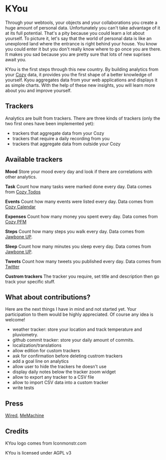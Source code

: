 # KYou

Through your webtools, your objects and your collaborations you create a huge
amount of personal data. Unfortunately you can't take advantage of it at its
full potential. That's a pity because you could learn a lot about yourself. To
picture it, let's say that the world of personal data is like an unexplored
land where the entrance is right behind your house.  You know you could enter
it but you don't really know where to go once you are there. It makes you sad
because you are pretty sure that lots of new suprises await you.

KYou is the first steps through this new country. By building analytics from
your [Cozy](http://cozy.io) data, it provides you the first shape of a
better knowledge of yourself. Kyou aggregates data from your web applications
and displays it as simple charts. With the help of these new insights, you
will learn more about you and improve yourself.

## Trackers

Analytics are built from trackers. There are three kinds of trackers
(only the two first ones have been implemented yet):

* trackers that aggregate data from your Cozy
* trackers that require a daily recording from you
* trackers that aggregate data from outside your Cozy

## Available trackers

**Mood** Store your mood every day and look if there are correlations with
other analytics.

**Task** Count how many tasks were marked done every day. Data comes from 
[Cozy Todos](https://github.com/mycozycloud/cozy-todos)

**Events** Count how many events were listed every day. Data comes from 
[Cozy Calendar](https://github.com/mycozycloud/cozy-calendar)

**Expenses** Count how many money you spent every day. Data comes from 
[Cozy PFM](https://github.com/seeker89/cozy-pfm)

**Steps** Count how many steps you walk every day. Data comes from [Jawbone
UP](http://www.jawbone.com/up).

**Sleep** Count how many minutes you sleep every day. Data comes from [Jawbone
UP](http://www.jawbone.com/up).

**Tweets** Count how many tweets you published every day. Data comes from 
[Twitter](https://twitter.com)

**Custrom trackers** The tracker you require, set title and description then go
track your specific stuff.

## What about contributions?

Here are the next things I have in mind and not started yet. Your participation to
them would be highly appreciated. Of course any idea is welcome!

* weather tracker: store your location and track temperature and pluviometry.
* github commit tracker: store your daily amount of commits.
* localization/translations
* allow edition for custom trackers
* ask for confirmation before deleting custrom trackers
* add a goal line on analytics
* allow user to hide the trackers he doesn't use
* display daily notes below the tracker zoom widget
* allow to export any tracker to a CSV file
* allow to import CSV data into a custom tracker
* write tests

## Press

[Wired](http://www.wired.com/wiredenterprise/2013/09/cozy-cloud/), 
[MeMachine](http://memachine.nl/?p=1381)


## Credits

KYou logo comes from Iconmonstr.com

KYou is licensed under AGPL v3
